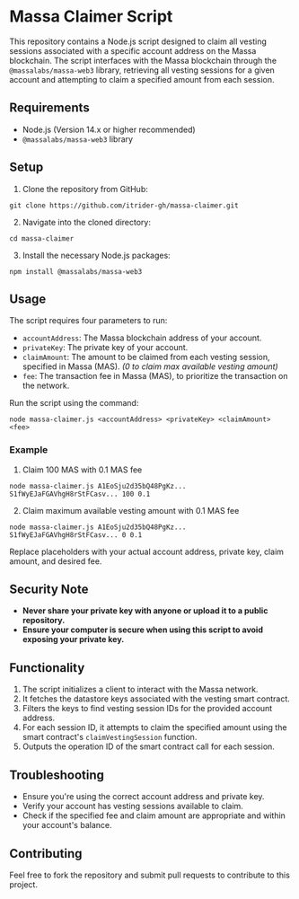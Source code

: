 # Massa Claimer Script

This repository contains a Node.js script designed to claim all vesting sessions associated with a specific account address on the Massa blockchain. The script interfaces with the Massa blockchain through the `@massalabs/massa-web3` library, retrieving all vesting sessions for a given account and attempting to claim a specified amount from each session.

## Requirements

- Node.js (Version 14.x or higher recommended)
- `@massalabs/massa-web3` library

## Setup

1. Clone the repository from GitHub:

```
git clone https://github.com/itrider-gh/massa-claimer.git
```

2. Navigate into the cloned directory:

```
cd massa-claimer
```

3. Install the necessary Node.js packages:

```
npm install @massalabs/massa-web3
```

## Usage

The script requires four parameters to run:
- `accountAddress`: The Massa blockchain address of your account.
- `privateKey`: The private key of your account.
- `claimAmount`: The amount to be claimed from each vesting session, specified in Massa (MAS). *(0 to claim max available vesting amount)*
- `fee`: The transaction fee in Massa (MAS), to prioritize the transaction on the network.

Run the script using the command:

```
node massa-claimer.js <accountAddress> <privateKey> <claimAmount> <fee> 
```

### Example

1. Claim 100 MAS with 0.1 MAS fee

```
node massa-claimer.js A1EoSju2d35bQ48PgKz... S1fWyEJaFGAVhgH8rStFCasv... 100 0.1
```

2. Claim maximum available vesting amount with 0.1 MAS fee

```
node massa-claimer.js A1EoSju2d35bQ48PgKz... S1fWyEJaFGAVhgH8rStFCasv... 0 0.1
```

Replace placeholders with your actual account address, private key, claim amount, and desired fee.

## Security Note

- **Never share your private key with anyone or upload it to a public repository.**
- **Ensure your computer is secure when using this script to avoid exposing your private key.**

## Functionality

1. The script initializes a client to interact with the Massa network.
2. It fetches the datastore keys associated with the vesting smart contract.
3. Filters the keys to find vesting session IDs for the provided account address.
4. For each session ID, it attempts to claim the specified amount using the smart contract's `claimVestingSession` function.
5. Outputs the operation ID of the smart contract call for each session.

## Troubleshooting

- Ensure you're using the correct account address and private key.
- Verify your account has vesting sessions available to claim.
- Check if the specified fee and claim amount are appropriate and within your account's balance.

## Contributing

Feel free to fork the repository and submit pull requests to contribute to this project.

